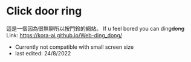 # Click door ring
這是一個因為很無聊所以按門鈴的網站。
If u feel bored you can ding~~~~dong~~~~
Link: https://kora-ai.github.io/Web-ding_dong/

- Currently not compatible with small screen size
- last edited: 24/8/2022
